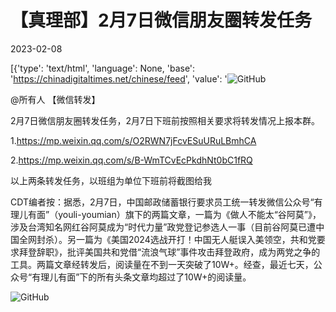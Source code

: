 # 【真理部】2月7日微信朋友圈转发任务

2023-02-08

[{'type': 'text/html', 'language': None, 'base': 'https://chinadigitaltimes.net/chinese/feed', 'value': '![GitHub](https://chinadigitaltimes.net/chinese/files/2023/02/image-1675756995406.png)



@所有人 【微信转发】

2月7日微信朋友圈转发任务，2月7日下班前按照相关要求将转发情况上报本群。

1.https://mp.weixin.qq.com/s/O2RWN7jFcvESuURuLBmhCA

2.https://mp.weixin.qq.com/s/B-WmTCvEcPkdhNt0bC1fRQ

以上两条转发任务，以班组为单位下班前将截图给我 



CDT编者按：据悉，2月7日，中国邮政储蓄银行要求员工统一转发微信公众号“有理儿有面”（youli-youmian）旗下的两篇文章，一篇为《做人不能太“谷阿莫”》，涉及台湾知名网红谷阿莫成为“时代力量”政党登记参选人一事（目前谷阿莫已遭中国全网封杀）。另一篇为《美国2024选战开打！中国无人艇误入美领空，共和党要求拜登辞职》，批评美国共和党借“流浪气球”事件攻击拜登政府，成为两党之争的工具。两篇文章经转发后，阅读量在不到一天突破了10W+。经查，最近七天，公众号“有理儿有面”下的所有头条文章均超过了10W+的阅读量。

![GitHub](https://chinadigitaltimes.net/chinese/files/2023/02/image-1675758269457.png)



<div class="su-spoiler-title)

标题：【真理部】2月7日微信朋友圈转发任务

作者：中国数字时代

发表日期：2023.2.7

主题归类：

CDS收藏：

版权说明：本文引用或部分引用的作品，版权按照政府宣传材料和历史文件进行处理。详细版权说明。





2022年曾有知乎匿名网友发起提问——“有谁知道微信公众号有理儿有面的后台是谁？这个公众号一直推时事热点文章，推出以后就要求各单位人员必须转发朋友圈，它究竟有多大的背景？” 至少有两位回复者提到，该账号疑似有政府背景：



细胞君：很多GA的朋友都在转发这个号的文章，但关注公众号后 显示只有一个朋友关注了，说明是先将这个号的文章发到他们内部的工作群里然后要求转发的。公众号ip地址显示安徽，但发文地址显示广东的多一些，也有少量文章发文地址显示安徽甚至美国的。

匿名用户：级别不低，人不少，大概率GA系统的，你问这个有危险。

'}]